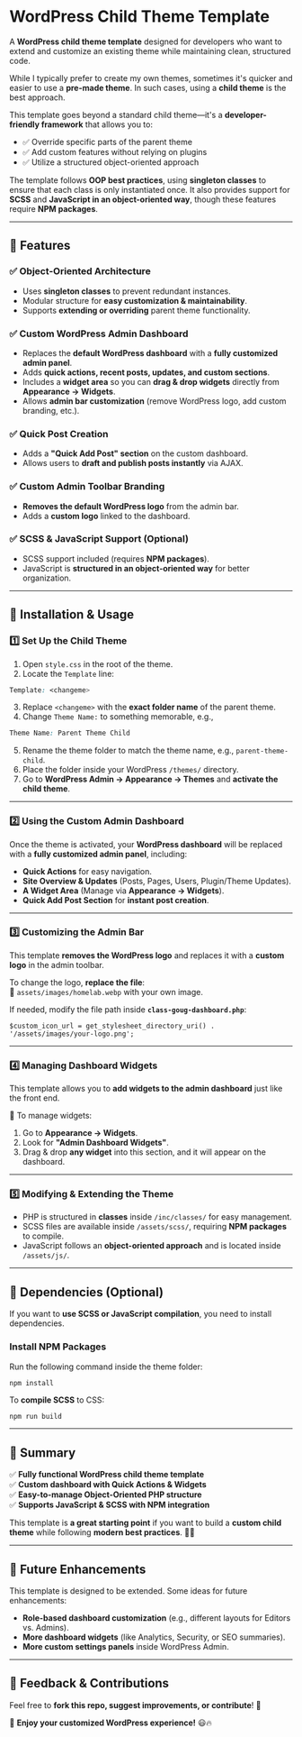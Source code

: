 # WordPress Child Theme Template

A **WordPress child theme template** designed for developers who want to extend and customize an existing theme while maintaining clean, structured code.

While I typically prefer to create my own themes, sometimes it's quicker and easier to use a **pre-made theme**. In such cases, using a **child theme** is the best approach.

This template goes beyond a standard child theme—it's a **developer-friendly framework** that allows you to:

- ✅ Override specific parts of the parent theme  
- ✅ Add custom features without relying on plugins  
- ✅ Utilize a structured object-oriented approach  

The template follows **OOP best practices**, using **singleton classes** to ensure that each class is only instantiated once. It also provides support for **SCSS** and **JavaScript in an object-oriented way**, though these features require **NPM packages**.

---

## 🚀 Features

### ✅ Object-Oriented Architecture
- Uses **singleton classes** to prevent redundant instances.
- Modular structure for **easy customization & maintainability**.
- Supports **extending or overriding** parent theme functionality.

### ✅ Custom WordPress Admin Dashboard
- Replaces the **default WordPress dashboard** with a **fully customized admin panel**.
- Adds **quick actions, recent posts, updates, and custom sections**.
- Includes a **widget area** so you can **drag & drop widgets** directly from **Appearance → Widgets**.
- Allows **admin bar customization** (remove WordPress logo, add custom branding, etc.).

### ✅ Quick Post Creation
- Adds a **"Quick Add Post" section** on the custom dashboard.
- Allows users to **draft and publish posts instantly** via AJAX.

### ✅ Custom Admin Toolbar Branding
- **Removes the default WordPress logo** from the admin bar.
- Adds a **custom logo** linked to the dashboard.

### ✅ SCSS & JavaScript Support (Optional)
- SCSS support included (requires **NPM packages**).
- JavaScript is **structured in an object-oriented way** for better organization.

---

## 📌 Installation & Usage

### 1️⃣ Set Up the Child Theme

1. Open `style.css` in the root of the theme.
2. Locate the `Template` line:

```css
Template: <changeme>
```


3. Replace `<changeme>` with the **exact folder name** of the parent theme.
4. Change `Theme Name:` to something memorable, e.g.,

```css
Theme Name: Parent Theme Child
```

5. Rename the theme folder to match the theme name, e.g., `parent-theme-child`.
6. Place the folder inside your WordPress `/themes/` directory.
7. Go to **WordPress Admin → Appearance → Themes** and **activate the child theme**.

---

### 2️⃣ Using the Custom Admin Dashboard

Once the theme is activated, your **WordPress dashboard** will be replaced with a **fully customized admin panel**, including:

- **Quick Actions** for easy navigation.
- **Site Overview & Updates** (Posts, Pages, Users, Plugin/Theme Updates).
- **A Widget Area** (Manage via **Appearance → Widgets**).
- **Quick Add Post Section** for **instant post creation**.

---

### 3️⃣ Customizing the Admin Bar

This template **removes the WordPress logo** and replaces it with a **custom logo** in the admin toolbar.

To change the logo, **replace the file**:  
📌 `assets/images/homelab.webp` with your own image.

If needed, modify the file path inside **`class-goug-dashboard.php`**:

```
$custom_icon_url = get_stylesheet_directory_uri() . '/assets/images/your-logo.png';
```

---

### 4️⃣ Managing Dashboard Widgets

This template allows you to **add widgets to the admin dashboard** just like the front end.

📌 To manage widgets:
1. Go to **Appearance → Widgets**.
2. Look for **"Admin Dashboard Widgets"**.
3. Drag & drop **any widget** into this section, and it will appear on the dashboard.

---

### 5️⃣ Modifying & Extending the Theme

- PHP is structured in **classes** inside `/inc/classes/` for easy management.
- SCSS files are available inside `/assets/scss/`, requiring **NPM packages** to compile.
- JavaScript follows an **object-oriented approach** and is located inside `/assets/js/`.

---

## 📌 Dependencies (Optional)

If you want to **use SCSS or JavaScript compilation**, you need to install dependencies.

### Install NPM Packages
Run the following command inside the theme folder:

```css
npm install
```

To **compile SCSS** to CSS:

```
npm run build
```

---

## 🎯 Summary

✅ **Fully functional WordPress child theme template**  
✅ **Custom dashboard with Quick Actions & Widgets**  
✅ **Easy-to-manage Object-Oriented PHP structure**  
✅ **Supports JavaScript & SCSS with NPM integration**  

This template is **a great starting point** if you want to build a **custom child theme** while following **modern best practices**. 🚀🔥  

---

## 📌 Future Enhancements

This template is designed to be extended. Some ideas for future enhancements:

- **Role-based dashboard customization** (e.g., different layouts for Editors vs. Admins).
- **More dashboard widgets** (like Analytics, Security, or SEO summaries).
- **More custom settings panels** inside WordPress Admin.

---

## 💬 Feedback & Contributions

Feel free to **fork this repo, suggest improvements, or contribute**! 🎨  

🚀 **Enjoy your customized WordPress experience!** 😃🔥
